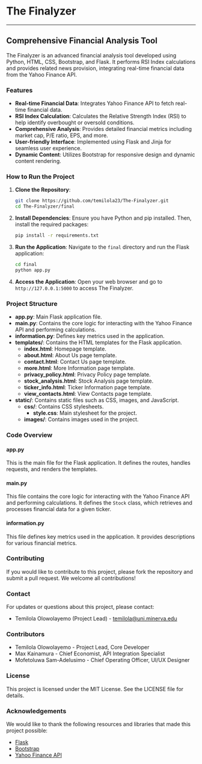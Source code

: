 
# The Finalyzer
-----------------

## Comprehensive Financial Analysis Tool

The Finalyzer is an advanced financial analysis tool developed using Python, HTML, CSS, Bootstrap, and Flask. It performs RSI Index calculations and provides related news provision, integrating real-time financial data from the Yahoo Finance API.

### Features
- **Real-time Financial Data**: Integrates Yahoo Finance API to fetch real-time financial data.
- **RSI Index Calculation**: Calculates the Relative Strength Index (RSI) to help identify overbought or oversold conditions.
- **Comprehensive Analysis**: Provides detailed financial metrics including market cap, P/E ratio, EPS, and more.
- **User-friendly Interface**: Implemented using Flask and Jinja for seamless user experience.
- **Dynamic Content**: Utilizes Bootstrap for responsive design and dynamic content rendering.

### How to Run the Project
1. **Clone the Repository**:
   ```bash
   git clone https://github.com/temilola23/The-Finalyzer.git
   cd The-Finalyzer/final
   ```

2. **Install Dependencies**:
   Ensure you have Python and pip installed. Then, install the required packages:
   ```bash
   pip install -r requirements.txt
   ```

3. **Run the Application**:
   Navigate to the `final` directory and run the Flask application:
   ```bash
   cd final
   python app.py
   ```

4. **Access the Application**:
   Open your web browser and go to `http://127.0.0.1:5000` to access The Finalyzer.

### Project Structure
- **app.py**: Main Flask application file.
- **main.py**: Contains the core logic for interacting with the Yahoo Finance API and performing calculations.
- **information.py**: Defines key metrics used in the application.
- **templates/**: Contains the HTML templates for the Flask application.
  - **index.html**: Homepage template.
  - **about.html**: About Us page template.
  - **contact.html**: Contact Us page template.
  - **more.html**: More Information page template.
  - **privacy_policy.html**: Privacy Policy page template.
  - **stock_analysis.html**: Stock Analysis page template.
  - **ticker_info.html**: Ticker Information page template.
  - **view_contacts.html**: View Contacts page template.
- **static/**: Contains static files such as CSS, images, and JavaScript.
  - **css/**: Contains CSS stylesheets.
    - **style.css**: Main stylesheet for the project.
  - **images/**: Contains images used in the project.

### Code Overview

#### app.py
This is the main file for the Flask application. It defines the routes, handles requests, and renders the templates.

#### main.py
This file contains the core logic for interacting with the Yahoo Finance API and performing calculations. It defines the `Stock` class, which retrieves and processes financial data for a given ticker.

#### information.py
This file defines key metrics used in the application. It provides descriptions for various financial metrics.

### Contributing
If you would like to contribute to this project, please fork the repository and submit a pull request. We welcome all contributions!

### Contact
For updates or questions about this project, please contact:
- Temilola Olowolayemo (Project Lead) - temilola@uni.minerva.edu

### Contributors
- Temilola Olowolayemo - Project Lead, Core Developer
- Max Kainamura - Chief Economist, API Integration Specialist
- Mofetoluwa Sam-Adelusimo - Chief Operating Officer, UI/UX Designer

### License
This project is licensed under the MIT License. See the LICENSE file for details.

### Acknowledgements
We would like to thank the following resources and libraries that made this project possible:
- [Flask](https://flask.palletsprojects.com/)
- [Bootstrap](https://getbootstrap.com/)
- [Yahoo Finance API](https://www.yahoofinanceapi.com/)
